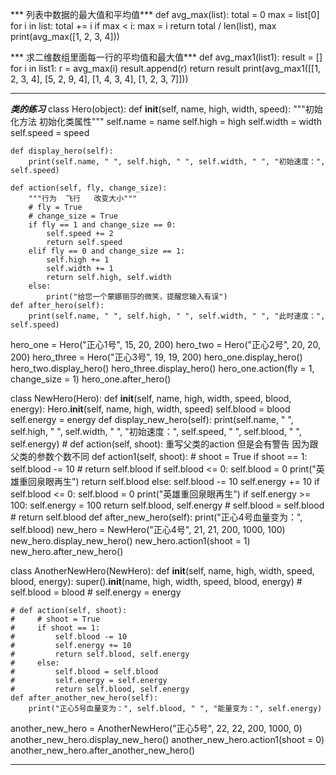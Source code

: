*** 列表中数据的最大值和平均值***
def avg_max(list):
    total = 0
    max = list[0]
    for i in list:
        total += i
        if max < i:
            max = i
    return total / len(list), max
print(avg_max([1, 2, 3, 4]))

*** 求二维数组里面每一行的平均值和最大值***
def avg_max1(list1):
    result = []
    for i in list1:
        r = avg_max(i)
        result.append(r)
    return result
print(avg_max1([[1, 2, 3, 4],
           [5, 2, 9, 4],
           [1, 4, 3, 4],
           [1, 2, 3, 7]]))

---------------------------------------------------------------------------------------------------------

***类的练习***
class Hero(object):
    def __init__(self, name, high, width, speed):
        """初始化方法  初始化类属性"""
        self.name = name
        self.high = high
        self.width = width
        self.speed = speed

    def display_hero(self):
        print(self.name, " ", self.high, " ", self.width, " ", "初始速度：", self.speed)

    def action(self, fly, change_size):
        """行为  飞行   改变大小"""
        # fly = True
        # change_size = True
        if fly == 1 and change_size == 0:
            self.speed += 2
            return self.speed
        elif fly == 0 and change_size == 1:
            self.high += 1
            self.width += 1
            return self.high, self.width
        else:
            print("给您一个蒙娜丽莎的微笑，提醒您输入有误")
    def after_hero(self):
        print(self.name, " ", self.high, " ", self.width, " ", "此时速度：", self.speed)

hero_one = Hero("正心1号",  15, 20, 200)
hero_two = Hero("正心2号", 20, 20, 200)
hero_three = Hero("正心3号", 19, 19, 200)
hero_one.display_hero()
hero_two.display_hero()
hero_three.display_hero()
hero_one.action(fly = 1, change_size = 1)
hero_one.after_hero()

class NewHero(Hero):
    def __init__(self, name, high, width, speed, blood, energy):
        Hero.__init__(self, name, high, width, speed)
        self.blood = blood
        self.energy = energy
    def display_new_hero(self):
        print(self.name, " ", self.high, " ", self.width, " ",
              "初始速度：", self.speed, " ", self.blood, " ", self.energy)
    # def action(self, shoot):  重写父类的action 但是会有警告 因为跟父类的参数个数不同
    def action1(self, shoot):
        # shoot = True
        if shoot == 1:
            self.blood -= 10
            # return self.blood
            if self.blood <= 0:
                self.blood = 0
                print("英雄重回泉眼再生")
            return self.blood
        else:
            self.blood -= 10
            self.energy += 10
            if self.blood <= 0:
                self.blood = 0
                print("英雄重回泉眼再生")
            if self.energy >= 100:
                self.energy = 100
            return self.blood, self.energy
            # self.blood = self.blood
        # return self.blood
    def after_new_hero(self):
        print("正心4号血量变为：", self.blood)
new_hero = NewHero("正心4号", 21, 21, 200, 1000, 100)
new_hero.display_new_hero()
new_hero.action1(shoot = 1)
new_hero.after_new_hero()

class AnotherNewHero(NewHero):
    def __init__(self, name, high, width, speed, blood, energy):
        super().__init__(name, high, width, speed, blood, energy)
        # self.blood = blood
        # self.energy = energy

    # def action(self, shoot):
    #     # shoot = True
    #     if shoot == 1:
    #         self.blood -= 10
    #         self.energy += 10
    #         return self.blood, self.energy
    #     else:
    #         self.blood = self.blood
    #         self.energy = self.energy
    #         return self.blood, self.energy
    def after_another_new_hero(self):
        print("正心5号血量变为：", self.blood, " ", "能量变为：", self.energy)
another_new_hero = AnotherNewHero("正心5号", 22, 22, 200, 1000, 0)
another_new_hero.display_new_hero()
another_new_hero.action1(shoot = 0)
another_new_hero.after_another_new_hero()


-------------------------------------------------------------------------------------------------

